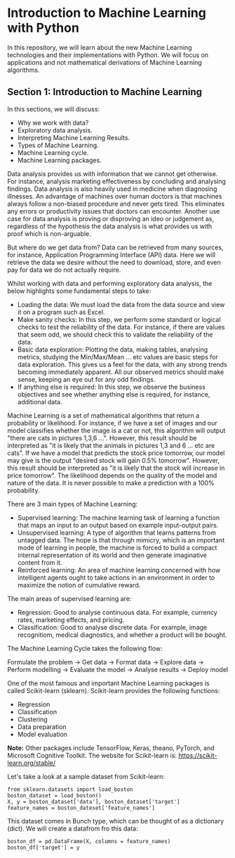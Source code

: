 # Introduction to Machine Learning with Python

In this repository, we will learn about the new Machine Learning technologies and their implementations with Python. We will focus on applications and not mathematical derivations of Machine Learning algorithms.

## Section 1: Introduction to Machine Learning

In this sections, we will discuss:

- Why we work with data?
- Exploratory data analysis.
- Interpreting Machine Learning Results.
- Types of Machine Learning.
- Machine Learning cycle.
- Machine Learning packages.

Data analysis provides us with information that we cannot get otherwise. For instance, analysis marketing effectiveness by concluding and analysing findings. Data analysis is also heavily used in medicine when diagnosing illnesses. An advantage of machines over human doctors is that machines always follow a non-biased procedure and never gets tired. This eliminates any errors or productivity issues that doctors can encounter. Another use case for data analysis is proving or disproving an ideo or judgement as, regardless of the hypothesis the data analysis is what provides us with proof which is non-arguable.

But where do we get data from? Data can be retrieved from many sources, for instance, Application Programming Interface (API) data. Here we will retrieve the data we desire without the need to download, store, and even pay for data we do not actually require.

Whilst working with data and performing exploratory data analysis, the below highlights some fundamental steps to take:

- Loading the data: We must load the data from the data source and view it on a program such as Excel.
- Make sanity checks: In this step, we perform some standard or logical checks to test the reliability of the data. For instance, if there are values that seem odd, we should check this to validate the reliability of the data.
- Basic data exploration: Plotting the data, making tables, analysing metrics, studying the Min/Max/Mean ... etc values are basic steps for data exploration. This gives us a feel for the data, with any strong trends becoming immediately apparent. All our observed metrics should make sense, keeping an eye out for any odd findings.
- If anything else is required: In this step, we observe the business objectives and see whether anything else is required, for instance, additional data.

Machine Learning is a set of mathematical algorithms that return a probability or likelihood. For instance, if we have a set of images and our model classifies whether the image is a cat or not, this algorithm will output "there are cats in pictures 1,3,6 ...". However, this result should be interpreted as "it is likely that the animals in pictures 1,3 and 6 ... etc are cats". If we have a model that predicts the stock price tomorrow, our model may give is the output "desired stock will gain 0.5% tomorrow". However, this result should be interpreted as "it is likely that the stock will increase in price tomorrow". The likelihood depends on the quality of the model and nature of the data. It is never possible to make a prediction with a 100% probability.

There are 3 main types of Machine Learning:

- Supervised learning: The machine learning task of learning a function that maps an input to an output based on example input-output pairs.
- Unsupervised learning: A type of algorithm that learns patterns from untagged data. The hope is that through mimicry, which is an important mode of learning in people, the machine is forced to build a compact internal representation of its world and then generate imaginative content from it.
- Reinforced learning: An area of machine learning concerned with how intelligent agents ought to take actions in an environment in order to maximize the notion of cumulative reward.

The main areas of supervised learning are:

- Regression: Good to analyse continuous data. For example, currency rates, marketing effects, and pricing.
- Classification: Good to analyse discrete data. For example, image recognitiom, medical diagnostics, and whether a product will be bought.

The Machine Learning Cycle takes the following flow:

Formulate the problem -> Get data -> Format data -> Explore data -> Perform modelling -> Evaluate the model -> Analyse results -> Deploy model

One of the most famous and important Machine Learning packages is called Scikit-learn (sklearn). Scikit-learn provides the following functions:

- Regression
- Classification
- Clustering
- Data preparation
- Model evaluation

**Note:** Other packages include TensorFlow, Keras, theano, PyTorch, and Microsoft Cognitive Toolkit. The website for Scikit-learn is: https://scikit-learn.org/stable/

Let's take a look at a sample dataset from Scikit-learn:

```
from sklearn.datasets import load_boston
boston_dataset = load_boston()
X, y = boston_dataset['data'], boston_dataset['target']
feature_names = boston_dateset['feature_names']
```

This dataset comes in Bunch type, which can be thought of as a dictionary (dict). We will create a datafrom fro this data:

```
boston_df = pd.DataFrame(X, columns = feature_names)
boston_df['target'] = y
```

